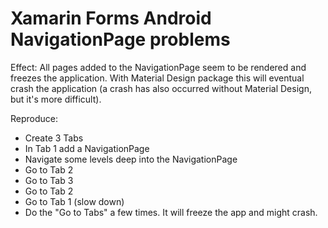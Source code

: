 # Xamarin Forms Android NavigationPage problems

Effect: All pages added to the NavigationPage seem to be rendered and freezes the application. With Material Design package this will eventual crash the application (a crash has also occurred without Material Design, but it's more difficult).

Reproduce:
- Create 3 Tabs
- In Tab 1 add a NavigationPage
- Navigate some levels deep into the NavigationPage
- Go to Tab 2
- Go to Tab 3
- Go to Tab 2
- Go to Tab 1 (slow down)
- Do the "Go to Tabs" a few times. It will freeze the app and might crash.
